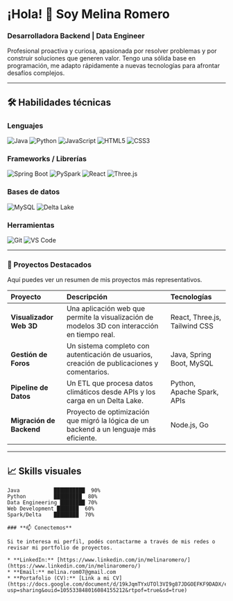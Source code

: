 # ¡Hola! 👋 Soy Melina Romero

### **Desarrolladora Backend | Data Engineer**

Profesional proactiva y curiosa, apasionada por resolver problemas y por construir soluciones que generen valor. Tengo una sólida base en programación, me adapto rápidamente a nuevas tecnologías para afrontar desafíos complejos.

---

## 🛠 Habilidades técnicas

### Lenguajes
![Java](https://img.shields.io/badge/Java-ED8B00?style=for-the-badge&logo=java&logoColor=white)
![Python](https://img.shields.io/badge/Python-3776AB?style=for-the-badge&logo=python&logoColor=white)
![JavaScript](https://img.shields.io/badge/JS-F7DF1E?style=for-the-badge&logo=javascript&logoColor=black)
![HTML5](https://img.shields.io/badge/HTML5-E34F26?style=for-the-badge&logo=html5&logoColor=white)
![CSS3](https://img.shields.io/badge/CSS3-1572B6?style=for-the-badge&logo=css3&logoColor=white)

### Frameworks / Librerías
![Spring Boot](https://img.shields.io/badge/SpringBoot-6DB33F?style=for-the-badge&logo=spring&logoColor=white)
![PySpark](https://img.shields.io/badge/PySpark-FF9900?style=for-the-badge&logo=apache-spark&logoColor=white)
![React](https://img.shields.io/badge/React-61DAFB?style=for-the-badge&logo=react&logoColor=black)
![Three.js](https://img.shields.io/badge/Three.js-000000?style=for-the-badge&logo=three.js&logoColor=white)

### Bases de datos
![MySQL](https://img.shields.io/badge/MySQL-4479A1?style=for-the-badge&logo=mysql&logoColor=white)
![Delta Lake](https://img.shields.io/badge/DeltaLake-2E4E7E?style=for-the-badge&logoColor=white)

### Herramientas
![Git](https://img.shields.io/badge/Git-F05032?style=for-the-badge&logo=git&logoColor=white)
![VS Code](https://img.shields.io/badge/VSCode-007ACC?style=for-the-badge&logo=visual-studio-code&logoColor=white)

---

### **🚀 Proyectos Destacados**

Aquí puedes ver un resumen de mis proyectos más representativos.

| Proyecto | Descripción | Tecnologías |
| :--- | :--- | :--- |
| **Visualizador Web 3D** | Una aplicación web que permite la visualización de modelos 3D con interacción en tiempo real. | React, Three.js, Tailwind CSS |
| **Gestión de Foros** | Un sistema completo con autenticación de usuarios, creación de publicaciones y comentarios. | Java, Spring Boot, MySQL |
| **Pipeline de Datos** | Un ETL que procesa datos climáticos desde APIs y los carga en un Delta Lake. | Python, Apache Spark, APIs |
| **Migración de Backend** | Proyecto de optimización que migró la lógica de un backend a un lenguaje más eficiente. | Node.js, Go |

---

## 📈 Skills visuales 

```text
Java           ██████████  90%
Python         █████████  80%
Data Engineering ████████ 70%
Web Development ███████  60%
Spark/Delta    ████████  70%

### **📫 Conectemos**

Si te interesa mi perfil, podés contactarme a través de mis redes o revisar mi portfolio de proyectos.

* **LinkedIn:** [https://www.linkedin.com/in/melinaromero/](https://www.linkedin.com/in/melinaromero/)
* **Email:** melina.rom07@gmail.com
* **Portafolio (CV):** [Link a mi CV](https://docs.google.com/document/d/19kJqmTYxUTOl3VI9g87JDGOEFKF9DADX/edit?usp=sharing&ouid=105533848016084155212&rtpof=true&sd=true)

